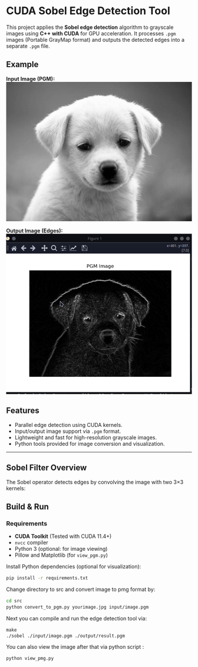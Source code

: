 # CUDA Sobel Edge Detection Tool

This project applies the **Sobel edge detection** algorithm to grayscale images using **C++ with CUDA** for GPU acceleration. It processes `.pgm` images (Portable GrayMap format) and outputs the detected edges into a separate `.pgm` file.

## Example

**Input Image (PGM):**
![Original Image](src/image.png)

**Output Image (Edges):**
![Edge Image](src/edgeImage.png)

##  Features

- Parallel edge detection using CUDA kernels.
- Input/output image support via `.pgm` format.
- Lightweight and fast for high-resolution grayscale images.
- Python tools provided for image conversion and visualization.

---

## Sobel Filter Overview

The Sobel operator detects edges by convolving the image with two 3×3 kernels:

## Build & Run

### Requirements

- **CUDA Toolkit** (Tested with CUDA 11.4+)
- `nvcc` compiler
- Python 3 (optional: for image viewing)
- Pillow and Matplotlib (for `view_pgm.py`)

Install Python dependencies (optional for visualization):

```bash
pip install -r requirements.txt
```
Change directory to src and convert image to pmg format by:
```bash
cd src
python convert_to_pgm.py yourimage.jpg input/image.pgm
```
Next you can compile and run the edge detection tool via:
```
make
./sobel ./input/image.pgm ./output/result.pgm
```
You can also view the image after that via python script :
```
python view_pmg.py
```
